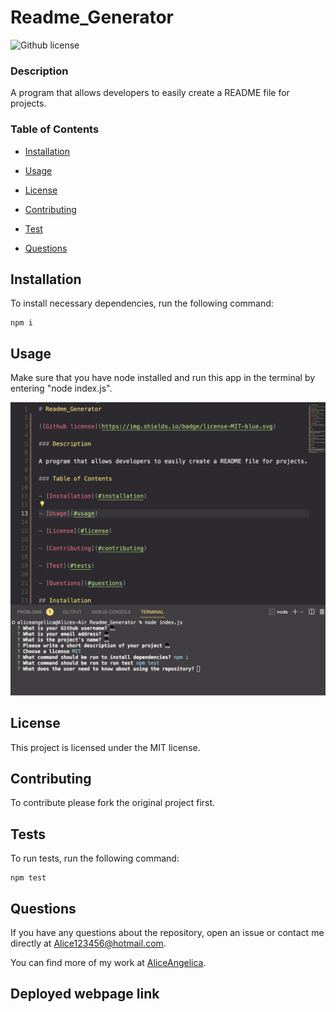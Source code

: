 # Readme_Generator

![Github license](https://img.shields.io/badge/license-MIT-blue.svg)

### Description

A program that allows developers to easily create a README file for projects.

### Table of Contents

- [Installation](#installation)

- [Usage](#usage)

- [License](#license)

- [Contributing](#contributing)

- [Test](#tests)

- [Questions](#questions)

## Installation

To install necessary dependencies, run the following command:

```
npm i
```

## Usage

Make sure that you have node installed and run this app in the terminal by entering "node index.js".

![screenshot](Screenshot.png "screenshot of the Readme generator")

## License

This project is licensed under the MIT license.

## Contributing

To contribute please fork the original project first.

## Tests

To run tests, run the following command:

```
npm test
```

## Questions

If you have any questions about the repository, open an issue or contact me directly at Alice123456@hotmail.com.

You can find more of my work at [AliceAngelica](https://github.com/AliceAngelica).

## Deployed webpage link

